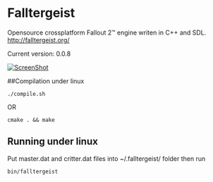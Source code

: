 Falltergeist
============

Opensource crossplatform Fallout 2™ engine writen in C++ and SDL.
http://falltergeist.org/

Current version: 0.0.8

[![ScreenShot](http://alexeevdv.ru/falltergeist/falltergeist.png)](http://www.youtube.com/watch?v=C6pnobO9nJY)


##Compilation under linux
```
./compile.sh
```
OR
```
cmake . && make
```

## Running under linux

Put master.dat and critter.dat files into ~/.falltergeist/ folder
then run 
```
bin/falltergeist
```
